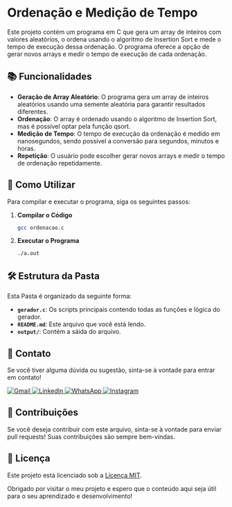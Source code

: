 # Ordenação e Medição de Tempo

Este projeto contém um programa em C que gera um array de inteiros com valores aleatórios, o ordena usando o algoritmo de Insertion Sort e mede o tempo de execução dessa ordenação. O programa oferece a opção de gerar novos arrays e medir o tempo de execução de cada ordenação.

## 📚 Funcionalidades

- **Geração de Array Aleatório**: O programa gera um array de inteiros aleatórios usando uma semente aleatória para garantir resultados diferentes.
- **Ordenação**: O array é ordenado usando o algoritmo de Insertion Sort, mas é possível optar pela função qsort.
- **Medição de Tempo**: O tempo de execução da ordenação é medido em nanosegundos, sendo possível a conversão para segundos, minutos e horas.
- **Repetição**: O usuário pode escolher gerar novos arrays e medir o tempo de ordenação repetidamente.

## 🚀 Como Utilizar

Para compilar e executar o programa, siga os seguintes passos:

1. **Compilar o Código**
   ```bash
   gcc ordenacao.c
2. **Executar o Programa**
   ```bash
   ./a.out
   ```
 ## 🛠️ Estrutura da Pasta

Esta Pasta é organizado da seguinte forma:

- **`gerador.c`**: Os scripts principais contendo todas as funções e lógica do gerador.
- **`README.md`**: Este arquivo que você está lendo.
- **`output/`**: Contém a sáida do arquivo.

## 💬 Contato

Se você tiver alguma dúvida ou sugestão, sinta-se à vontade para entrar em contato!

<p align="left">
  <a href="mailto:pablocaballero07@usp.br" title="Gmail">
    <img src="https://img.shields.io/badge/-Gmail-FF0000?style=flat-square&labelColor=FF0000&logo=gmail&logoColor=white" alt="Gmail"/>
  </a>
  <a href="https://www.linkedin.com/in/seu-perfil-link" title="LinkedIn">
    <img src="https://img.shields.io/badge/-Linkedin-0e76a8?style=flat-square&logo=Linkedin&logoColor=white" alt="LinkedIn"/>
  </a>
  <a href="https://wa.me/11963934212" title="WhatsApp">
    <img src="https://img.shields.io/badge/-WhatsApp-25d366?style=flat-square&labelColor=25d366&logo=whatsapp&logoColor=white" alt="WhatsApp"/>
  </a>
  <a href="https://www.instagram.com/pabl0maciel" title="Instagram">
    <img src="https://img.shields.io/badge/-Instagram-DF0174?style=flat-square&labelColor=DF0174&logo=instagram&logoColor=white" alt="Instagram"/>
  </a>
</p>

## 🤝 Contribuições

Se você deseja contribuir com este arquivo, sinta-se à vontade para enviar pull requests! Suas contribuições são sempre bem-vindas.

## 📜 Licença

Este projeto está licenciado sob a [Licença MIT](LICENSE).

Obrigado por visitar o meu projeto e espero que o conteúdo aqui seja útil para o seu aprendizado e desenvolvimento!
